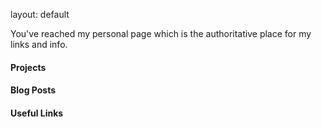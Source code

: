 layout: default

You've reached my personal page which is the authoritative place for my links and info.

#### Projects

#### Blog Posts

#### Useful Links
